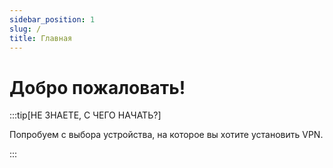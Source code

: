 ```yaml
---
sidebar_position: 1
slug: /
title: Главная
---
```


# Добро пожаловать!

:::tip[НЕ ЗНАЕТЕ, С ЧЕГО НАЧАТЬ?]

Попробуем с выбора устройства, на которое вы хотите установить VPN.

:::
